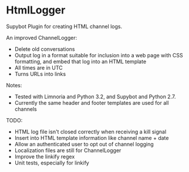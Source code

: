 HtmlLogger
==========

Supybot Plugin for creating HTML channel logs.

An improved ChannelLogger:
* Delete old conversations
* Output log in a format suitable for inclusion into a web page with CSS
  formatting, and embed that log into an HTML template
* All times are in UTC
* Turns URLs into links

Notes:
* Tested with Limnoria and Python 3.2, and Supybot and Python 2.7.
* Currently the same header and footer templates are used for all channels

TODO:
* HTML log file isn't closed correctly when receiving a kill signal
* Insert into HTML template information like channel name + date
* Allow an authenticated user to opt out of channel logging
* Localization files are still for ChannelLogger
* Improve the linkify regex
* Unit tests, especially for linkify
